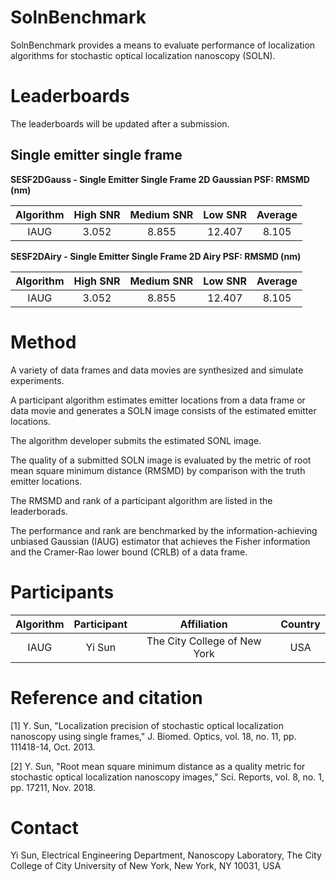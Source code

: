 # SolnBenchmark
SolnBenchmark provides a means to evaluate performance of localization algorithms for stochastic optical localization nanoscopy (SOLN).

# Leaderboards
The leaderboards will be updated after a submission. 

## Single emitter single frame

**SESF2DGauss - Single Emitter Single Frame 2D Gaussian PSF: RMSMD (nm)**

| Algorithm |High SNR |Medium SNR |Low SNR |Average|
|:-------:|:------:|:--------:|:-----:|:-----:|
|IAUG     |3.052   |8.855     |12.407 |8.105  |

**SESF2DAiry - Single Emitter Single Frame 2D Airy PSF: RMSMD (nm)**

| Algorithm |High SNR |Medium SNR |Low SNR |Average|
|:-------:|:------:|:--------:|:-----:|:-----:|
|IAUG     |3.052   |8.855     |12.407 |8.105  |

# Method
A variety of data frames and data movies are synthesized and simulate experiments. 

A participant algorithm estimates emitter locations from a data frame or data movie and generates a SOLN image consists of the estimated emitter locations. 

The algorithm developer submits the estimated SONL image. 

The quality of a submitted SOLN image is evaluated by the metric of root mean square minimum distance (RMSMD) by comparison with the truth emitter locations. 

The RMSMD and rank of a participant algorithm are listed in the leaderborads. 

The performance and rank are benchmarked by the information-achieving unbiased Gaussian (IAUG) estimator that achieves the Fisher information and the Cramer-Rao lower bound (CRLB) of a data frame. 

# Participants

|Algorithm |Participant |Affiliation |Country |
|:-------:|:------:|:--------:|:-----:|
|IAUG     |Yi Sun | The City College of New York |USA |

# Reference and citation
[1] Y. Sun, "Localization precision of stochastic optical localization nanoscopy using single frames," J. Biomed. Optics, vol. 18, no. 11, pp. 111418-14, Oct. 2013.

[2] Y. Sun, "Root mean square minimum distance as a quality metric for stochastic optical localization nanoscopy images," Sci. Reports, vol. 8, no. 1, pp. 17211, Nov. 2018.

# Contact

Yi Sun, Electrical Engineering Department, Nanoscopy Laboratory, The City College of City University of New York, New York, NY 10031, USA
